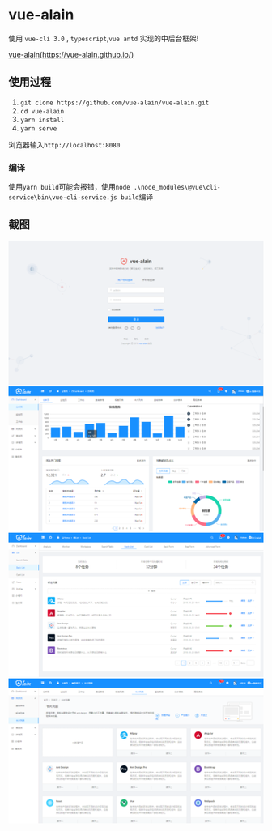 # vue-alain
使用 `vue-cli 3.0` , `typescript`,`vue antd` 实现的中后台框架!

[vue-alain(https://vue-alain.github.io/)](https://vue-alain.github.io/)

## 使用过程
1. `git clone https://github.com/vue-alain/vue-alain.git`
2. `cd vue-alain`
3. `yarn install`
4. `yarn serve`

浏览器输入`http://localhost:8080`

### 编译
使用`yarn build`可能会报错，使用`node .\node_modules\@vue\cli-service\bin\vue-cli-service.js build`编译

## 截图
![](/_screenshot/login.png)
![](/_screenshot/main1.png)
![](/_screenshot/main2.png)
![](/_screenshot/main3.png)